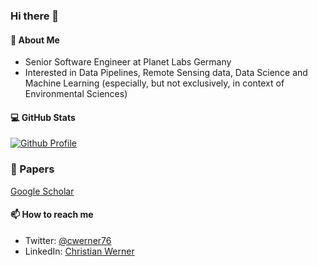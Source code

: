 ### Hi there 👋

#### 🚀 About Me 

- Senior Software Engineer at Planet Labs Germany
- Interested in Data Pipelines, Remote Sensing data, Data Science and Machine Learning (especially, but not exclusively, in context of Environmental Sciences)

#### 💻 GitHub Stats
[![Github Profile](https://github-readme-stats.vercel.app/api?username=cwerner&&hide=stars&show_icons=true&hide_title=true&hide_border=true)](https://github.com/cwerner)

### 🔭 Papers
[Google Scholar](https://scholar.google.com/citations?user=7YzW4ZUAAAAJ&hl=en)

#### 📫 How to reach me
- Twitter: [@cwerner76](https://twitter.com/cwerner76)
- LinkedIn: [Christian Werner](https://www.linkedin.com/in/christian-werner-01/)

<!--
**cwerner/cwerner** is a ✨ _special_ ✨ repository because its `README.md` (this file) appears on your GitHub profile.

Here are some ideas to get you started:

- 🔭 I’m currently working on ...
- 🌱 I’m currently learning ...
- 👯 I’m looking to collaborate on ...
- 🤔 I’m looking for help with ...
- 💬 Ask me about ...
- 📫 How to reach me: ...
- 😄 Pronouns: ...
- ⚡ Fun fact: ...
-->


